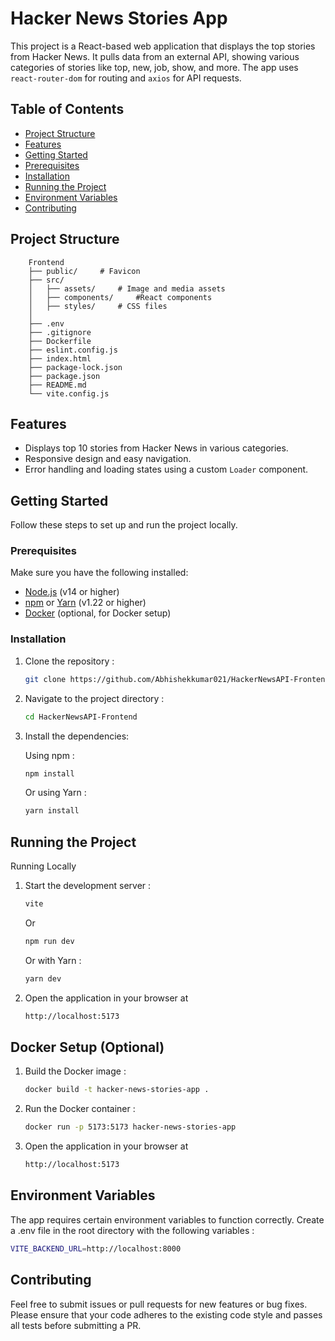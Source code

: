 # Hacker News Stories App

This project is a React-based web application that displays the top stories from Hacker News. It pulls data from an external API, showing various categories of stories like top, new, job, show, and more. The app uses `react-router-dom` for routing and `axios` for API requests.



## Table of Contents

- [Project Structure](#project-structure)
- [Features](#features)
- [Getting Started](#getting-started)
- [Prerequisites](#prerequisites)
- [Installation](#installation)
- [Running the Project](#running-the-project)
- [Environment Variables](#environment-variables)
- [Contributing](#contributing)


## Project Structure
        Frontend
        ├── public/     # Favicon
        ├── src/
        │   ├── assets/     # Image and media assets
        │   ├── components/     #React components
        │   ├── styles/     # CSS files
        │    
        ├── .env
        ├── .gitignore
        ├── Dockerfile
        ├── eslint.config.js
        ├── index.html
        ├── package-lock.json
        ├── package.json
        ├── README.md
        └── vite.config.js



## Features

- Displays top 10 stories from Hacker News in various categories.
- Responsive design and easy navigation.
- Error handling and loading states using a custom `Loader` component.

## Getting Started

Follow these steps to set up and run the project locally.

### Prerequisites

Make sure you have the following installed:

- [Node.js](https://nodejs.org/) (v14 or higher)
- [npm](https://www.npmjs.com/) or [Yarn](https://yarnpkg.com/) (v1.22 or higher)
- [Docker](https://www.docker.com/) (optional, for Docker setup)

### Installation

1. Clone the repository :

   ```bash
   git clone https://github.com/Abhishekkumar021/HackerNewsAPI-Frontend.git
   ```
2. Navigate to the project directory :
    
    ```bash
    cd HackerNewsAPI-Frontend
    ```

3. Install the dependencies:

    Using npm :
    ```bash
    npm install
    ```
    Or using Yarn :
    ```bash
    yarn install
    ```

## Running the Project

Running Locally
1. Start the development server :
    ```bash
    vite
    ```
    Or
    
    ```bash
    npm run dev
    ```
    Or with Yarn :
    ```bash
    yarn dev
    ```

2. Open the application in your browser at
    ```bash
    http://localhost:5173
    ```

## Docker Setup (Optional)

1. Build the Docker image :
    ```bash
    docker build -t hacker-news-stories-app .
    ```
2. Run the Docker container :
    ```bash
    docker run -p 5173:5173 hacker-news-stories-app
    ```
3. Open the application in your browser at
    ```bash
    http://localhost:5173
    ```

## Environment Variables
The app requires certain environment variables to function correctly. Create a .env file in the root directory with the following variables
:
```bash
VITE_BACKEND_URL=http://localhost:8000
```

## Contributing
Feel free to submit issues or pull requests for new features or bug fixes. Please ensure that your code adheres to the existing code style and passes all tests before submitting a PR.